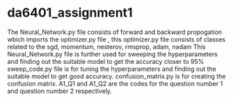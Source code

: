 # da6401_assignment1
The Neural_Network.py file consists of forward and backward propogation wbich imports the optimizer.py file , this optimizer.py file consists of classes related to the sgd, momentum, nesterov, rmsprop, adam, nadam 
This Neural_Network.py file is further used for sweeping the hyperparameters and finding out the suitable model to get the accuracy closer to 95%
sweep_code.py file is for tuning the hyperparameters and finding out the suitable model to get good accuracy.
confusion_matrix.py is for creating the confusion matrix.
A1_Q1 and A1_Q2 are the codes for the question number 1 and question number 2 respectively.
